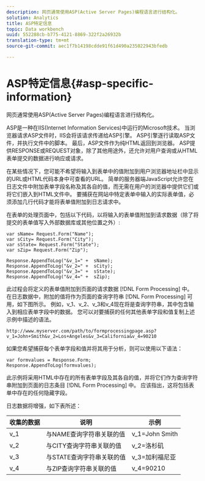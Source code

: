 ```yaml
---
description: 网页通常使用ASP(Active Server Pages)编程语言进行结构化。
solution: Analytics
title: ASP特定信息
topic: Data workbench
uuid: 552288cb-b775-4121-8869-322f2a26932b
translation-type: tm+mt
source-git-commit: aec1f7b14198cdde91f61d490a235022943bfedb

---
```



# ASP特定信息{#asp-specific-information}

网页通常使用ASP(Active Server Pages)编程语言进行结构化。

ASP是一种在IIS(Internet Information Services)中运行的Microsoft技术。 当浏览器请求ASP文件时，IIS会将该请求传递给ASP引擎。 ASP引擎逐行读取ASP文件，并执行文件中的脚本。 最后，ASP文件作为纯HTML返回到浏览器。 ASP提供RESPONSE或REQUEST对象，除了其他用途外，还允许对用户查询或从HTML表单提交的数据进行响应或请求。

在某些情况下，您可能不希望将输入到表单中的值附加到用户浏览器地址栏中显示的URL或HTML代码本身中可查看的URL。 简单的服务器端JavaScript允许您在日志文件中附加表单字段名称及其各自的值，而无需在用户的浏览器中提供它们或将它们嵌入到HTML文件中。 要捕获在网站中特定表单中输入的实际表单值，必须添加几行代码才能将表单值附加到日志请求中。

在表单的处理页面中，包括以下代码，以将输入的表单值附加到请求数据（除了将提交的表单值写入外部数据库或其他位置之外）:

```
var sName= Request.Form("Name"); 
var sCity= Request.Form("City"); 
var sState= Request.Form("State"); 
var sZip= Request.Form("Zip"); 
 
Response.AppendToLog("&v_1=" +  sName); 
Response.AppendToLog("&v_2=" +  sCity); 
Response.AppendToLog("&v_3=" +  sState); 
Response.AppendToLog("&v_4=" +  sZip);
```

此过程会将定义的表单值附加到页面的请求数据 [!DNL Form Processing] 中。 在日志数据中，附加的值将作为页面的查询字符串 [!DNL Form Processing] 可用，如下图所示。 例如，v_1、v_2、v_3和v_4现在将是查询字符串，其中包含输入到相应表单字段中的数据。 您可以对要捕获的任何其他表单字段和值复制上述示例中描述的语法。

```
http://www.myserver.com/path/to/formprocessingpage.asp?v_1=John+Smith&v_2=Los+Angeles&v_3=California&v_4=90210
```

如果您希望捕获每个表单字段和值并将其用于分析，则可以使用以下语法：

```
var formvalues = Response.Form; 
Response.AppendToLog(formvalues); 
```

此示例将采用HTML中存在的所有表单字段及其各自的值，并将它们作为查询字符串附加到页面的日志条目 [!DNL Form Processing] 中。 应该指出，这将包括表单中存在的任何隐藏字段。

日志数据将增强，如下表所述：

| 收集的数据 | 说明 | 示例 |
|---|---|---|
| v_1 | 与NAME查询字符串关联的值 | v_1=John Smith |
| v_2 | 与CITY查询字符串关联的值 | v_2=洛杉矶 |
| v_3 | 与STATE查询字符串关联的值 | v_3=加利福尼亚 |
| v_4 | 与ZIP查询字符串关联的值 | v_4=90210 |

